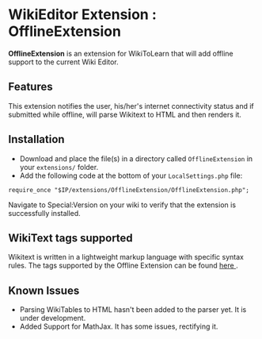 WikiEditor Extension : OfflineExtension
======

**OfflineExtension** is an extension for WikiToLearn that will add offline support to the current Wiki Editor.

Features 
---------------- 

This extension notifies the user, his/her's internet connectivity status and if submitted while offline, will parse Wikitext to HTML and then renders it.



Installation
----------------
- Download and place the file(s) in a directory called ```OfflineExtension``` in your ```extensions/``` folder.
- Add the following code at the bottom of your ```LocalSettings.php``` file: 
 


```
require_once "$IP/extensions/OfflineExtension/OfflineExtension.php";
```

Navigate to Special:Version on your wiki to verify that the extension is successfully installed.

WikiText tags supported 
---------------

Wikitext is written in a lightweight markup language with specific syntax rules. The tags supported by the Offline Extension can be found <a href="http://bit.ly/OfflineExtension"> here </a>.

Known Issues 
---------------
- Parsing WikiTables to HTML hasn't been added to the parser yet. It is under development.
- Added Support for MathJax. It has some issues, rectifying it. 



